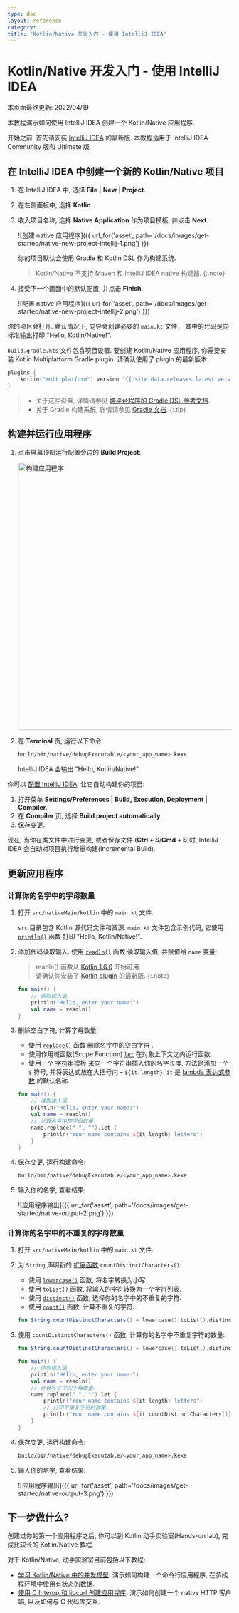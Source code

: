 ```yaml
---
type: doc
layout: reference
category:
title: "Kotlin/Native 开发入门 - 使用 IntelliJ IDEA"
---
```


# Kotlin/Native 开发入门 - 使用 IntelliJ IDEA

本页面最终更新: 2022/04/19

本教程演示如何使用 IntelliJ IDEA 创建一个 Kotlin/Native 应用程序.

开始之前, 首先请安装 [IntelliJ IDEA](https://www.jetbrains.com/idea/download/index.html) 的最新版.
本教程适用于 IntelliJ IDEA Community 版和 Ultimate 版.

## 在 IntelliJ IDEA 中创建一个新的 Kotlin/Native 项目

1. 在 IntelliJ IDEA 中, 选择 **File** \| **New** \| **Project**.
2. 在左侧面板中, 选择 **Kotlin**.
3. 收入项目名称, 选择 **Native Application** 作为项目模板, 并点击 **Next**.

   ![创建 native 应用程序]({{ url_for('asset', path='/docs/images/get-started/native-new-project-intellij-1.png') }})

   你的项目默认会使用 Gradle 和 Kotlin DSL 作为构建系统.
   > Kotlin/Native 不支持 Maven 和 IntelliJ IDEA native 构建器.
   {:.note}

4. 接受下一个画面中的默认配置, 并点击 **Finish**.

   ![配置 native 应用程序]({{ url_for('asset', path='/docs/images/get-started/native-new-project-intellij-2.png') }})

你的项目会打开. 默认情况下, 向导会创建必要的 `main.kt` 文件， 其中的代码是向标准输出打印 "Hello, Kotlin/Native!".

`build.gradle.kts` 文件包含项目设置. 要创建 Kotlin/Native 应用程序, 你需要安装 Kotlin Multiplatform Gradle plugin.
请确认使用了 plugin 的最新版本:

```kotlin
plugins {
    kotlin("multiplatform") version "{{ site.data.releases.latest.version }}"
}
```
   
> * 关于这些设置, 详情请参见 [跨平台程序的 Gradle DSL 参考文档](../mpp/mpp-dsl-reference.html).
> * 关于 Gradle 构建系统, 详情请参见 [Gradle 文档](../gradle.html). 
{:.tip}

## 构建并运行应用程序

1. 点击屏幕顶部运行配置旁边的 **Build Project**:

   <img src="/assets/docs/images/get-started/native-run-app.png" alt="构建应用程序" width="600"/>

2. 在 **Terminal** 页, 运行以下命令:

   ```bash
   build/bin/native/debugExecutable/<your_app_name>.kexe
   ```

   IntelliJ IDEA 会输出 "Hello, Kotlin/Native!".

你可以 [配置 IntelliJ IDEA](https://www.jetbrains.com/help/idea/compiling-applications.html#auto-build),
让它自动构建你的项目:

1. 打开菜单 **Settings/Preferences \| Build, Execution, Deployment \| Compiler**.
2. 在 **Compiler** 页, 选择 **Build project automatically**.
3. 保存变更.

现在, 当你在类文件中进行变更, 或者保存文件 (**Ctrl + S**/**Cmd + S**)时,
IntelliJ IDEA 会自动对项目执行增量构建(Incremental Build).

## 更新应用程序

### 计算你的名字中的字母数量

1. 打开 `src/nativeMain/kotlin` 中的 `main.kt` 文件.

   `src` 目录包含 Kotlin 源代码文件和资源. `main.kt` 文件包含示例代码, 它使用
   [`println()`](https://kotlinlang.org/api/latest/jvm/stdlib/kotlin.io/println.html) 函数
   打印 "Hello, Kotlin/Native!".

2. 添加代码读取输入. 使用
   [`readln()`](https://kotlinlang.org/api/latest/jvm/stdlib/kotlin.io/readln.html) 函数
   读取输入值, 并赋值给 `name` 变量:

   > readln() 函数从 [Kotlin 1.6.0](../whatsnew16.html#new-readline-functions) 开始可用.  
   > 请确认你安装了 [Kotlin plugin](../releases.html) 的最新版.
   {:.note}

   ```kotlin
   fun main() {
       // 读取输入值.
       println("Hello, enter your name:")
       val name = readln()
   }
   ```

3. 删除空白字符, 计算字母数量:
   * 使用
     [`replace()`](https://kotlinlang.org/api/latest/jvm/stdlib/kotlin.text/replace.html) 函数
     删除名字中的空白字符 .
   * 使用作用域函数(Scope Function)
     [`let`](../scope-functions.html#let)
     在对象上下文之内运行函数. 
   * 使用一个 [字符串模板](../basic-types.html#string-templates) 来向一个字符串插入你的名字长度,
     方法是添加一个 `$` 符号, 并将表达式放在大括号内 – `${it.length}`.
     `it` 是 [lambda 表达式参数](../coding-conventions.html#lambda-parameters) 的默认名称.

   ```kotlin
   fun main() {
       // 读取输入值.
       println("Hello, enter your name:")
       val name = readln()
       // 计算名字中的字母数量.
       name.replace(" ", "").let {
           println("Your name contains ${it.length} letters")
       }
   }
   ```

4. 保存变更, 运行构建命令:

   ```bash
   build/bin/native/debugExecutable/<your_app_name>.kexe
   ```

5. 输入你的名字, 查看结果:

   ![应用程序输出]({{ url_for('asset', path='/docs/images/get-started/native-output-2.png') }})

### 计算你的名字中的不重复的字母数量

1. 打开 `src/nativeMain/kotlin` 中的 `main.kt` 文件.

2. 为 `String` 声明新的 [扩展函数](../extensions.html#extension-functions) `countDistinctCharacters()`:

   * 使用
     [`lowercase()`](https://kotlinlang.org/api/latest/jvm/stdlib/kotlin.text/lowercase.html) 函数,
     将名字转换为小写.
   * 使用
     [`toList()`](https://kotlinlang.org/api/latest/jvm/stdlib/kotlin.text/to-list.html) 函数,
     将输入的字符转换为一个字符列表.
   * 使用
     [`distinct()`](https://kotlinlang.org/api/latest/jvm/stdlib/kotlin.collections/distinct.html) 函数,
     选择你的名字中的不重复的字符.
   * 使用
     [`count()`](https://kotlinlang.org/api/latest/jvm/stdlib/kotlin.collections/count.html) 函数,
     计算不重复的字符.

   ```kotlin
   fun String.countDistinctCharacters() = lowercase().toList().distinct().count()
   ```

3. 使用 `countDistinctCharacters()` 函数, 计算你的名字中不重复字符的数量:

   ```kotlin
   fun String.countDistinctCharacters() = lowercase().toList().distinct().count()

   fun main() {
       // 读取输入值.
       println("Hello, enter your name:")
       val name = readln()
       // 计算名字中的字母数量.
       name.replace(" ", "").let {
           println("Your name contains ${it.length} letters")
           // 打印不重复字符的数量.
           println("Your name contains ${it.countDistinctCharacters()} unique letters")
       }
   }
   ```

4. 保存变更, 运行构建命令:

   ```bash
   build/bin/native/debugExecutable/<your_app_name>.kexe
   ```

5. 输入你的名字, 查看结果:

   ![应用程序输出]({{ url_for('asset', path='/docs/images/get-started/native-output-3.png') }})

## 下一步做什么?

创建过你的第一个应用程序之后, 你可以到 Kotlin 动手实验室(Hands-on lab), 完成比较长的 Kotlin/Native 教程. 

对于 Kotlin/Native, 动手实验室目前包括以下教程:

* [学习 Kotlin/Native 中的并发模型](https://play.kotlinlang.org/hands-on/Kotlin%20Native%20Concurrency/00_Introduction):
  演示如何构建一个命令行应用程序, 在多线程环境中使用有状态的数据.
* [使用 C Interop 和 libcurl 创建应用程序](native-app-with-c-and-libcurl.html):
  演示如何创建一个 native HTTP 客户端, 以及如何与 C 代码库交互.
